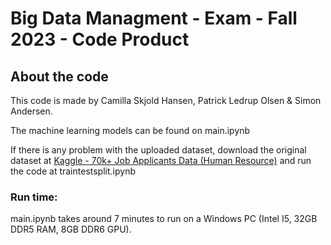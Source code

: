 # Big Data Managment - Exam - Fall 2023 - Code Product


## About the code
This code is made by Camilla Skjold Hansen, Patrick Ledrup Olsen & Simon Andersen.

The machine learning models can be found on main.ipynb

If there is any problem with the uploaded dataset, download the original dataset at [Kaggle - 70k+ Job Applicants Data (Human Resource)](https://www.kaggle.com/datasets/ayushtankha/70k-job-applicants-data-human-resource) and run the code at traintestsplit.ipynb

### Run time:
main.ipynb takes around 7 minutes to run on a Windows PC (Intel I5, 32GB DDR5 RAM, 8GB DDR6 GPU). 
